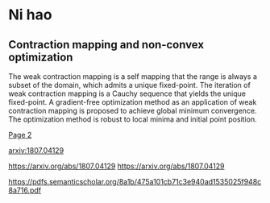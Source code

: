 
# Ni hao 


## Contraction mapping and non-convex optimization

The weak contraction mapping is a self mapping that the range is always a subset of the domain,
which admits a unique fixed-point. The iteration of weak contraction mapping is a Cauchy sequence
that yields the unique fixed-point. A gradient-free optimization method as an application of weak
contraction mapping is proposed to achieve global minimum convergence. The optimization method
is robust to local minima and initial point position.

<a href="https://BorealBlizzard.github.io/page1.html/">Page 2</a>

<a href="https://arxiv.org/abs/1807.04129">arxiv:1807.04129</a>

https://arxiv.org/abs/1807.04129
https://arxiv.org/abs/1807.04129

https://pdfs.semanticscholar.org/8a1b/475a101cb71c3e940ad1535025f948c8a716.pdf
